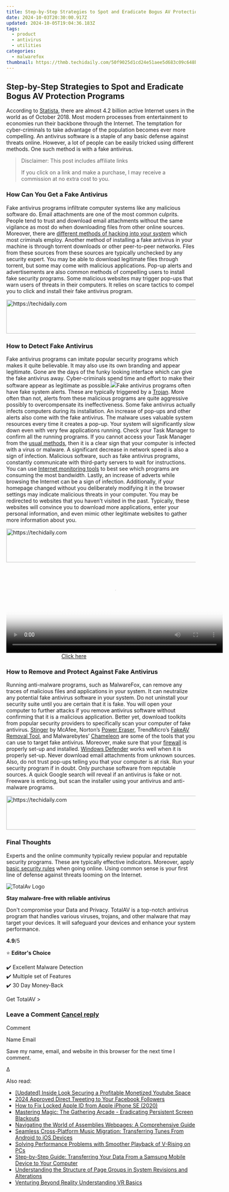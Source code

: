 ```yaml
---
title: Step-by-Step Strategies to Spot and Eradicate Bogus AV Protection Programs
date: 2024-10-03T20:30:00.917Z
updated: 2024-10-05T19:04:36.183Z
tags:
  - product
  - antivirus
  - utilities
categories:
  - malwarefox
thumbnail: https://thmb.techidaily.com/50f9025d1cd24e51aee5d683c09c648b774d15c542de5a35365804c9b914df05.jpg
---
```


## Step-by-Step Strategies to Spot and Eradicate Bogus AV Protection Programs

According to [Statista](https://www.statista.com/statistics/617136/digital-population-worldwide/), there are almost 4.2 billion active Internet users in the world as of October 2018\. Most modern processes from entertainment to economies run their backbone through the Internet. The temptation for cyber-criminals to take advantage of the population becomes ever more compelling. An antivirus software is a staple of any basic defense against threats online. However, a lot of people can be easily tricked using different methods. One such method is with a fake antivirus.

>  Disclaimer: This post includes affiliate links
>
>  If you click on a link and make a purchase, I may receive a commission at no extra cost to you.
>

### How Can You Get a Fake Antivirus

Fake antivirus programs infiltrate computer systems like any malicious software do. Email attachments are one of the most common culprits. People tend to trust and download email attachments without the same vigilance as most do when downloading files from other online sources. Moreover, there are [different methods of hacking into your system](https://tools.techidaily.com/malwarefox/products/) which most criminals employ. Another method of installing a fake antivirus in your machine is through torrent downloads or other peer-to-peer networks. Files from these sources from these sources are typically unchecked by any security expert. You may be able to download legitimate files through torrent, but some may come with malicious applications. Pop-up alerts and advertisements are also common methods of compelling users to install fake security programs. Some malicious websites may trigger pop-ups that warn users of threats in their computers. It relies on scare tactics to compel you to click and install their fake antivirus program.

<!-- affiliate ads begin -->
<a href="https://ephamedtechinc.pxf.io/c/5597632/2137220/26400" target="_top" id="2137220">
  <img src="//a.impactradius-go.com/display-ad/26400-2137220" border="0" alt="https://techidaily.com" width="728" height="90"/>
</a>
<img height="0" width="0" src="https://ephamedtechinc.pxf.io/i/5597632/2137220/26400" style="position:absolute;visibility:hidden;" border="0" />
<!-- affiliate ads end -->

### How to Detect Fake Antivirus

Fake antivirus programs can imitate popular security programs which makes it quite believable. It may also use its own branding and appear legitimate. Gone are the days of the funky looking interface which can give the fake antivirus away. Cyber-criminals spend time and effort to make their software appear as legitimate as possible.![](https://www.malwarefox.com/wp-content/uploads/2018/11/Fake-Antivirus-Windows-10.png)Fake antivirus programs often have fake system alerts. These are typically triggered by a [Trojan](https://tools.techidaily.com/malwarefox/products/). More often than not, alerts from these malicious programs are quite aggressive possibly to overcompensate its ineffectiveness. Some fake antivirus actually infects computers during its installation. An increase of pop-ups and other alerts also come with the fake antivirus. The malware uses valuable system resources every time it creates a pop-up. Your system will significantly slow down even with very few applications running. Check your Task Manager to confirm all the running programs. If you cannot access your Task Manager from the [usual methods](https://www.windowschimp.com/windows-10-tutorials-36-how-to-access-the-task-manager/), then it is a clear sign that your computer is infected with a virus or malware. A significant decrease in network speed is also a sign of infection. Malicious software, such as fake antivirus programs, constantly communicate with third-party servers to wait for instructions. You can use [Internet monitoring tools](https://www.windowschimp.com/internet-traffic-monitoring-tools/) to best see which programs are consuming the most bandwidth. Lastly, an increase of adverts while browsing the Internet can be a sign of infection. Additionally, if your homepage changed without you deliberately modifying it in the browser settings may indicate malicious threats in your computer. You may be redirected to websites that you haven’t visited in the past. Typically, these websites will convince you to download more applications, enter your personal information, and even mimic other legitimate websites to gather more information about you.

<!-- affiliate ads begin -->
<a href="https://appsumo.8odi.net/c/5597632/2118325/7443" target="_top" id="2118325">
  <img src="//a.impactradius-go.com/display-ad/7443-2118325" border="0" alt="https://techidaily.com" width="728" height="90"/>
</a>
<img height="0" width="0" src="https://appsumo.8odi.net/i/5597632/2118325/7443" style="position:absolute;visibility:hidden;" border="0" />
<!-- affiliate ads end -->

<!-- affiliate ads begin -->
<span id="1983539">
					<video width="576" height="240" style="cursor:pointer"
           poster="//a.impactradius-go.com/display-clicktoplayimage/1983539.png"
           onclick="if(!this.playClicked){this.play();this.setAttribute('controls',true);this.playClicked=true;}">
	   <source src="//a.impactradius-go.com/display-ad/22993-1983539">
	   <img src="//a.impactradius-go.com/display-clicktoplayimage/1983539.png" style="border: none; height: 100%; width: 100%; object-fit: contain">
	</video>
	<div style="width:360px;text-align:center"><a href="javascript:window.open(decodeURIComponent('https%3A%2F%2Fhomestyler.sjv.io%2Fc%2F5597632%2F1983539%2F22993'), '_blank');void(0);">Click here</a></div>
</span>
<img height="0" width="0" src="https://imp.pxf.io/i/5597632/1983539/22993" style="position:absolute;visibility:hidden;" border="0" />
<!-- affiliate ads end -->

### How to Remove and Protect Against Fake Antivirus

Running anti-malware programs, such as MalwareFox, can remove any traces of malicious files and applications in your system. It can neutralize any potential fake antivirus software in your system. Do not uninstall your security suite until you are certain that it is fake. You will open your computer to further attacks if you remove antivirus software without confirming that it is a malicious application. Better yet, download toolkits from popular security providers to specifically scan your computer of fake antivirus. [Stinger](https://www.mcafee.com/enterprise/en-us/downloads/free-tools/stinger.html) by McAfee, Norton’s [Power Eraser](https://us.norton.com/support/tools/npe.html?lcid=1033), TrendMicro’s [FakeAV Removal Tool](https://success.trendmicro.com/solution/1056510-fake-antivirus-fakeav-removal-tool-for-enterprise#collapseOne), and Malwarebytes’ [Chameleon](https://www.malwarebytes.com/chameleon/) are some of the tools that you can use to target fake antivirus. Moreover, make sure that your [firewall](https://www.windowschimp.com/best-firewall-programs/) is properly set-up and installed. [Windows Defender](https://www.windowschimp.com/windows-10-tutorials-152-windows-defender-real-time-protection/) works well when it is properly set-up. Never download email attachments from unknown sources. Also, do not trust pop-ups telling you that your computer is at risk. Run your security program if in doubt. Only purchase software from reputable sources. A quick Google search will reveal if an antivirus is fake or not. Freeware is enticing, but scan the installer using your antivirus and anti-malware programs.

<!-- affiliate ads begin -->
<a href="https://appsumo.8odi.net/c/5597632/2144272/7443" target="_top" id="2144272">
  <img src="//a.impactradius-go.com/display-ad/7443-2144272" border="0" alt="https://techidaily.com" width="728" height="90"/>
</a>
<img height="0" width="0" src="https://appsumo.8odi.net/i/5597632/2144272/7443" style="position:absolute;visibility:hidden;" border="0" />
<!-- affiliate ads end -->

### Final Thoughts

Experts and the online community typically review popular and reputable security programs. These are typically effective indicators. Moreover, apply [basic security rules](https://tools.techidaily.com/malwarefox/products/) when going online. Using common sense is your first line of defense against threats looming on the Internet.

![TotalAv Logo](https://www.malwarefox.com/wp-content/uploads/2024/02/totalav-svg.webp "totalav-svg")

**Stay malware-free with reliable antivirus**

Don't compromise your Data and Privacy. TotalAV is a top-notch antivirus program that handles various viruses, trojans, and other malware that may target your devices. It will safeguard your devices and enhance your system performance.

**4.9**/5

⭐ **Editor's Choice**

✔️ Excellent Malware Detection  
✔️ Multiple set of Features  
✔️ 30 Day Money-Back

[](https://tools.techidaily.com/malwarefox/products/) Get TotalAV > 

### Leave a Comment [Cancel reply](https://tools.techidaily.com/malwarefox/products/)

Comment

Name Email 

Save my name, email, and website in this browser for the next time I comment.

Δ

<ins class="adsbygoogle"
     style="display:block"
     data-ad-format="autorelaxed"
     data-ad-client="ca-pub-7571918770474297"
     data-ad-slot="1223367746"></ins>

<ins class="adsbygoogle"
     style="display:block"
     data-ad-client="ca-pub-7571918770474297"
     data-ad-slot="8358498916"
     data-ad-format="auto"
     data-full-width-responsive="true"></ins>

<span class="atpl-alsoreadstyle">Also read:</span>
<div><ul>
<li><a href="https://facebook-video-footage.techidaily.com/updated-inside-look-securing-a-profitable-monetized-youtube-space/"><u>[Updated] Inside Look Securing a Profitable Monetized Youtube Space</u></a></li>
<li><a href="https://facebook-videos.techidaily.com/2024-approved-direct-tweeting-to-your-facebook-followers/"><u>2024 Approved Direct Tweeting to Your Facebook Followers</u></a></li>
<li><a href="https://apple-account.techidaily.com/how-to-fix-locked-apple-id-from-apple-iphone-se-2020-by-drfone-ios/"><u>How to Fix Locked Apple ID from Apple iPhone SE (2020)</u></a></li>
<li><a href="https://win-able.techidaily.com/mastering-magic-the-gathering-arcade-eradicating-persistent-screen-blackouts/"><u>Mastering Magic: The Gathering Arcade - Eradicating Persistent Screen Blackouts</u></a></li>
<li><a href="https://fox-where.techidaily.com/navigating-the-world-of-assemblies-webpages-a-comprehensive-guide/"><u>Navigating the World of Assemblies Webpages: A Comprehensive Guide</u></a></li>
<li><a href="https://fox-where.techidaily.com/seamless-cross-platform-music-migration-transferring-tunes-from-android-to-ios-devices/"><u>Seamless Cross-Platform Music Migration: Transferring Tunes From Android to iOS Devices</u></a></li>
<li><a href="https://win-answers.techidaily.com/solving-performance-problems-with-smoother-playback-of-v-rising-on-pcs/"><u>Solving Performance Problems with Smoother Playback of V-Rising on PCs</u></a></li>
<li><a href="https://fox-where.techidaily.com/step-by-step-guide-transferring-your-data-from-a-samsung-mobile-device-to-your-computer/"><u>Step-by-Step Guide: Transferring Your Data From a Samsung Mobile Device to Your Computer</u></a></li>
<li><a href="https://fox-where.techidaily.com/understanding-the-structure-of-page-groups-in-system-revisions-and-alterations/"><u>Understanding the Structure of Page Groups in System Revisions and Alterations</u></a></li>
<li><a href="https://extra-hints.techidaily.com/venturing-beyond-reality-understanding-vr-basics/"><u>Venturing Beyond Reality Understanding VR Basics</u></a></li>
</ul></div>

